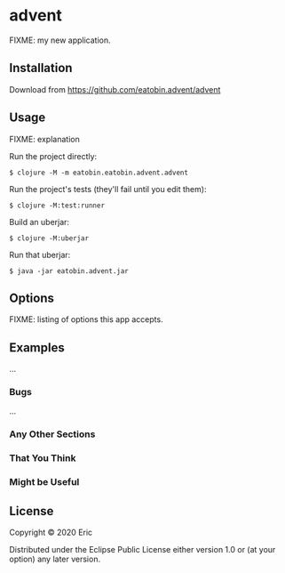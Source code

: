 # advent

FIXME: my new application.

## Installation

Download from https://github.com/eatobin.advent/advent

## Usage

FIXME: explanation

Run the project directly:

    $ clojure -M -m eatobin.eatobin.advent.advent

Run the project's tests (they'll fail until you edit them):

    $ clojure -M:test:runner

Build an uberjar:

    $ clojure -M:uberjar

Run that uberjar:

    $ java -jar eatobin.advent.jar

## Options

FIXME: listing of options this app accepts.

## Examples

...

### Bugs

...

### Any Other Sections
### That You Think
### Might be Useful

## License

Copyright © 2020 Eric

Distributed under the Eclipse Public License either version 1.0 or (at
your option) any later version.
